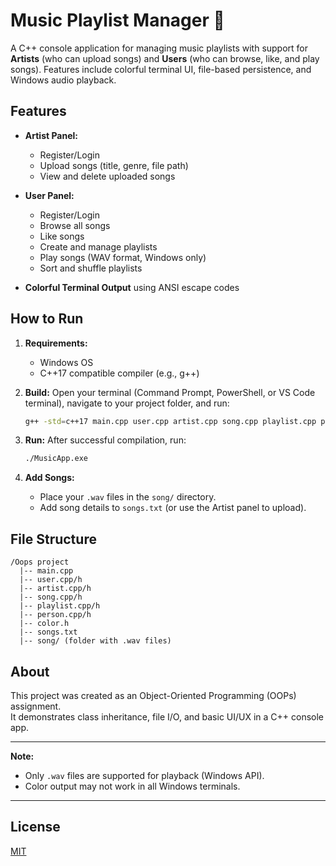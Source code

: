 # Music Playlist Manager 🎵

A C++ console application for managing music playlists with support for **Artists** (who can upload songs) and **Users** (who can browse, like, and play songs). Features include colorful terminal UI, file-based persistence, and Windows audio playback.

## Features

- **Artist Panel:**  
  - Register/Login  
  - Upload songs (title, genre, file path)  
  - View and delete uploaded songs

- **User Panel:**  
  - Register/Login  
  - Browse all songs  
  - Like songs  
  - Create and manage playlists  
  - Play songs (WAV format, Windows only)  
  - Sort and shuffle playlists

- **Colorful Terminal Output** using ANSI escape codes

## How to Run

1. **Requirements:**  
   - Windows OS  
   - C++17 compatible compiler (e.g., g++)

2. **Build:**
     Open your terminal (Command Prompt, PowerShell, or VS Code terminal), navigate to your project folder, and run:
   ```sh
   g++ -std=c++17 main.cpp user.cpp artist.cpp song.cpp playlist.cpp person.cpp -o MusicApp.exe -lwinmm
   ```

4. **Run:**
     After successful compilation, run:
   ```sh
   ./MusicApp.exe
   ```

6. **Add Songs:**  
   - Place your `.wav` files in the `song/` directory.
   - Add song details to `songs.txt` (or use the Artist panel to upload).

## File Structure

```
/Oops project
  |-- main.cpp
  |-- user.cpp/h
  |-- artist.cpp/h
  |-- song.cpp/h
  |-- playlist.cpp/h
  |-- person.cpp/h
  |-- color.h
  |-- songs.txt
  |-- song/ (folder with .wav files)
```

## About

This project was created as an Object-Oriented Programming (OOPs) assignment.  
It demonstrates class inheritance, file I/O, and basic UI/UX in a C++ console app.

---

**Note:**  
- Only `.wav` files are supported for playback (Windows API).
- Color output may not work in all Windows terminals.

---

## License

[MIT](LICENSE)
